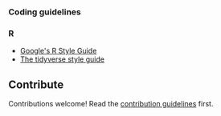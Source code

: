 ### Coding guidelines 
### R
- [Google's R Style Guide](https://google.github.io/styleguide/Rguide.xml)
- [The tidyverse style guide](http://style.tidyverse.org/)

## Contribute

Contributions welcome! Read the [contribution guidelines](contributing.md) first.
